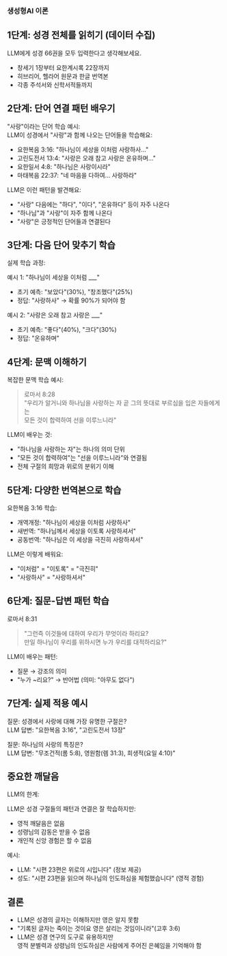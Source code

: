 ### 생성형AI 이론

## 1단계: 성경 전체를 읽히기 (데이터 수집)

LLM에게 성경 66권을 모두 입력한다고 생각해보세요.

- 창세기 1장부터 요한계시록 22장까지
- 히브리어, 헬라어 원문과 한글 번역본
- 각종 주석서와 신학서적들까지

## 2단계: 단어 연결 패턴 배우기

"사랑"이라는 단어 학습 예시:  
LLM이 성경에서 "사랑"과 함께 나오는 단어들을 학습해요:

- 요한복음 3:16: "하나님이 세상을 이처럼 사랑하사..."
- 고린도전서 13:4: "사랑은 오래 참고 사랑은 온유하며..."
- 요한일서 4:8: "하나님은 사랑이시라"
- 마태복음 22:37: "네 마음을 다하여... 사랑하라"

LLM은 이런 패턴을 발견해요:

- "사랑" 다음에는 "하다", "이다", "온유하다" 등이 자주 나온다
- "하나님"과 "사랑"이 자주 함께 나온다
- "사랑"은 긍정적인 단어들과 연결된다

<!-- slide -->

## 3단계: 다음 단어 맞추기 학습

실제 학습 과정:

예시 1: "하나님이 세상을 이처럼 \_\_\_"

- 초기 예측: "보았다"(30%), "창조했다"(25%)
- 정답: "사랑하사" → 확률 90%가 되어야 함

예시 2: "사랑은 오래 참고 사랑은 \_\_\_"

- 초기 예측: "좋다"(40%), "크다"(30%)
- 정답: "온유하며"

<!-- slide -->

## 4단계: 문맥 이해하기

복잡한 문맥 학습 예시:

> 로마서 8:28  
> "우리가 알거니와 하나님을 사랑하는 자 곧 그의 뜻대로 부르심을 입은 자들에게는  
> 모든 것이 합력하여 선을 이루느니라"

LLM이 배우는 것:

- "하나님을 사랑하는 자"는 하나의 의미 단위
- "모든 것이 합력하여"는 "선을 이루느니라"와 연결됨
- 전체 구절의 희망과 위로의 분위기 이해

<!-- slide -->

## 5단계: 다양한 번역본으로 학습

요한복음 3:16 학습:

- 개역개정: "하나님이 세상을 이처럼 사랑하사"
- 새번역: "하나님께서 세상을 이토록 사랑하셔서"
- 공동번역: "하나님은 이 세상을 극진히 사랑하셔서"

LLM은 이렇게 배워요:

- "이처럼" = "이토록" = "극진히"
- "사랑하사" = "사랑하셔서"

<!-- slide -->

## 6단계: 질문-답변 패턴 학습

로마서 8:31

> "그런즉 이것들에 대하여 우리가 무엇이라 하리요?  
> 만일 하나님이 우리를 위하시면 누가 우리를 대적하리요?"

LLM이 배우는 패턴:

- 질문 → 강조의 의미
- "누가 ~리요?" → 반어법 (의미: "아무도 없다")

<!-- slide -->

## 7단계: 실제 적용 예시

질문: 성경에서 사랑에 대해 가장 유명한 구절은?  
LLM 답변: "요한복음 3:16", "고린도전서 13장"

질문: 하나님의 사랑의 특징은?  
LLM 답변: "무조건적(롬 5:8), 영원함(렘 31:3), 희생적(요일 4:10)"

<!-- slide -->

## 중요한 깨달음

LLM의 한계:

LLM은 성경 구절들의 패턴과 연결은 잘 학습하지만:

- 영적 깨달음은 없음
- 성령님의 감동은 받을 수 없음
- 개인적 신앙 경험은 할 수 없음

예시:

- LLM: "시편 23편은 위로의 시입니다" (정보 제공)
- 성도: "시편 23편을 읽으며 하나님의 인도하심을 체험했습니다" (영적 경험)

<!-- slide -->

## 결론

- LLM은 성경의 글자는 이해하지만 영은 알지 못함
- "기록된 글자는 죽이는 것이요 영은 살리는 것임이니라"(고후 3:6)
- LLM은 성경 연구의 도구로 유용하지만  
  영적 분별력과 성령님의 인도하심은 사람에게 주어진 은혜임을 기억해야 함
